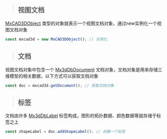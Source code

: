 > ## 视图文档

[MxCAD3DObject](https://www.mxdraw3d.com/mxcad_docs3d/api/classes/MxCAD3DObject.html) 类型的对象就表示一个视图文档对象，通过new实例化一个视图文档对象

```typescript
const mxcad3d = new MxCAD3DObject(); // 实例化
```

> ## 文档

视图文档对象中包含一个 [Mx3dDbDocument]() 文档对象，文档对象是用来存储三维模型的相关数据，以下方式可以获取文档对象

```typescript
const doc = mxcad3d.getDocument(); // 获取文档对象
```

> ## 标签

文档由许多 [Mx3dDbLabel]() 标签构成，图形的拓扑数据、颜色数据等就存储于标签之上

```typescript
const shapeLabel = doc.addShapeLabel(); // 创建一个标签
```

